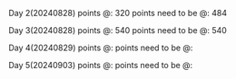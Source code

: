 Day 2(20240828)
points @: 320
points need to be @: 484

Day 3(20240828)
points @: 540
points need to be @: 540

Day 4(20240829)
points @:
points need to be @:

Day 5(20240903)
points @:
points need to be @:


